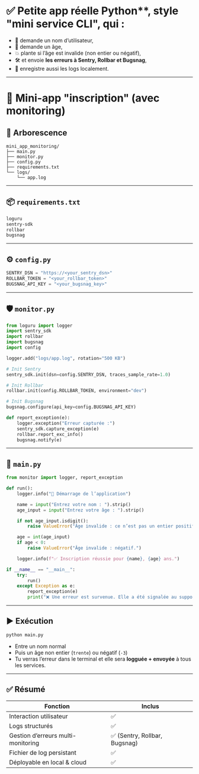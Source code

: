 # ✅ Petite app réelle Python**, style "mini service CLI", qui :

- 👤 demande un nom d’utilisateur,
- 🔢 demande un âge,
- 💥 plante si l’âge est invalide (non entier ou négatif),
- 🛠️ et envoie **les erreurs à Sentry, Rollbar et Bugsnag**,
- 📝 enregistre aussi les logs localement.

---

# 🧰 Mini-app "inscription" (avec monitoring)

## 📁 Arborescence

```
mini_app_monitoring/
├── main.py
├── monitor.py
├── config.py
├── requirements.txt
└── logs/
    └── app.log
```

---

## 📦 `requirements.txt`

```txt
loguru
sentry-sdk
rollbar
bugsnag
```

---

## ⚙️ `config.py`

```python
SENTRY_DSN = "https://<your_sentry_dsn>"
ROLLBAR_TOKEN = "<your_rollbar_token>"
BUGSNAG_API_KEY = "<your_bugsnag_key>"
```

---

## 🛡️ `monitor.py`

```python
from loguru import logger
import sentry_sdk
import rollbar
import bugsnag
import config

logger.add("logs/app.log", rotation="500 KB")

# Init Sentry
sentry_sdk.init(dsn=config.SENTRY_DSN, traces_sample_rate=1.0)

# Init Rollbar
rollbar.init(config.ROLLBAR_TOKEN, environment="dev")

# Init Bugsnag
bugsnag.configure(api_key=config.BUGSNAG_API_KEY)

def report_exception(e):
    logger.exception("Erreur capturée :")
    sentry_sdk.capture_exception(e)
    rollbar.report_exc_info()
    bugsnag.notify(e)
```

---

## 🧠 `main.py`

```python
from monitor import logger, report_exception

def run():
    logger.info("🔧 Démarrage de l’application")

    name = input("Entrez votre nom : ").strip()
    age_input = input("Entrez votre âge : ").strip()

    if not age_input.isdigit():
        raise ValueError("Âge invalide : ce n’est pas un entier positif.")

    age = int(age_input)
    if age < 0:
        raise ValueError("Âge invalide : négatif.")

    logger.info(f"✅ Inscription réussie pour {name}, {age} ans.")

if __name__ == "__main__":
    try:
        run()
    except Exception as e:
        report_exception(e)
        print("❌ Une erreur est survenue. Elle a été signalée au support.")
```

---

## ▶️ Exécution

```bash
python main.py
```

- Entre un nom normal
- Puis un âge non entier (`trente`) ou négatif (`-3`)
- Tu verras l’erreur dans le terminal et elle sera **logguée + envoyée** à tous les services.

---

## ✅ Résumé

| Fonction                    | Inclus |
|----------------------------|--------|
| Interaction utilisateur    | ✅     |
| Logs structurés            | ✅     |
| Gestion d’erreurs multi-monitoring | ✅ (Sentry, Rollbar, Bugsnag) |
| Fichier de log persistant  | ✅     |
| Déployable en local & cloud | ✅     |
